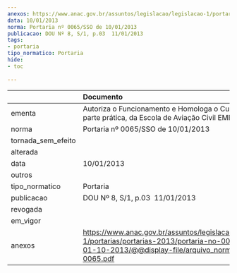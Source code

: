 ```yaml
---
anexos: https://www.anac.gov.br/assuntos/legislacao/legislacao-1/portarias/portarias-2013/portaria-no-0065-sso-de-01-10-2013/@@display-file/arquivo_norma/PA2013-0065.pdf
data: 10/01/2013
norma: Portaria nº 0065/SSO de 10/01/2013
publicacao: DOU Nº 8, S/1, p.03  11/01/2013
tags:
- portaria
tipo_normatico: Portaria
hide: 
- toc 
 
---
```


|                    | Documento                                                                                                                                                         |
|:-------------------|:------------------------------------------------------------------------------------------------------------------------------------------------------------------|
| ementa             | Autoriza o Funcionamento e Homologa o Curso de PP-A, parte prática, da Escola de Aviação Civil EMFA Ltda - ME.                                                    |
| norma              | Portaria nº 0065/SSO de 10/01/2013                                                                                                                                |
| tornada_sem_efeito |                                                                                                                                                                   |
| alterada           |                                                                                                                                                                   |
| data               | 10/01/2013                                                                                                                                                        |
| outros             |                                                                                                                                                                   |
| tipo_normatico     | Portaria                                                                                                                                                          |
| publicacao         | DOU Nº 8, S/1, p.03  11/01/2013                                                                                                                                   |
| revogada           |                                                                                                                                                                   |
| em_vigor           |                                                                                                                                                                   |
| anexos             | https://www.anac.gov.br/assuntos/legislacao/legislacao-1/portarias/portarias-2013/portaria-no-0065-sso-de-01-10-2013/@@display-file/arquivo_norma/PA2013-0065.pdf |